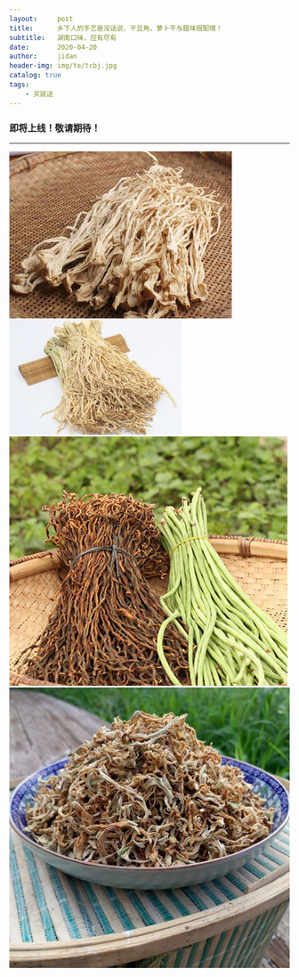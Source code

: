```yaml
---
layout:     post
title:      乡下人的手艺是没话说，干豆角，萝卜干与腊味很配哦！
subtitle:   湖南口味，应有尽有
date:       2020-04-20
author:     jidan
header-img: img/te/tcbj.jpg
catalog: true
tags:
    - 买就送
---
```

### 即将上线！敬请期待！
---
![](/img/te/12.jpg)
![](/img/te/18.jpg)
![](/img/te/16.jpg)
![](/img/te/6.jpg)